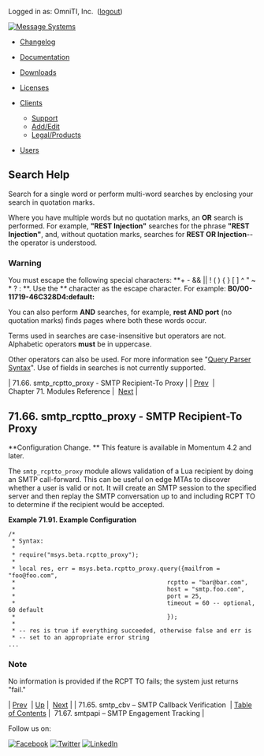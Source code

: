 Logged in as: OmniTI, Inc.  ([logout](https://support.messagesystems.com/logout.php))

[![Message Systems](https://support.messagesystems.com/images/ms-white205.png)](https://support.messagesystems.com/start.php) 

*   [Changelog](https://support.messagesystems.com/start.php?show=changelog)
*   [Documentation](https://support.messagesystems.com/docs/)
*   [Downloads](https://support.messagesystems.com/start.php)

*   [Licenses](https://support.messagesystems.com/license_summary.php)
*   <a href="">Clients</a>
    *   [Support](https://support.messagesystems.com/cs.php)
    *   [Add/Edit](https://support.messagesystems.com/edit_client.php)
    *   [Legal/Products](https://support.messagesystems.com/edit_products.php)
*   [Users](https://support.messagesystems.com/edit_customer.php)

## Search Help

Search for a single word or perform multi-word searches by enclosing your search in quotation marks.

Where you have multiple words but no quotation marks, an **OR** search is performed. For example, **"REST Injection"** searches for the phrase **"REST Injection"**, and, without quotation marks, searches for **REST OR Injection**--the operator is understood.

### Warning

You must escape the following special characters: **+ - && || ! ( ) { } [ ] ^ " ~ * ? : \**. Use the **\** character as the escape character. For example: **B0/00-11719-46C328D4\:default\:**

You can also perform **AND** searches, for example, **rest AND port** (no quotation marks) finds pages where both these words occur.

Terms used in searches are case-insensitive but operators are not. Alphabetic operators **must** be in uppercase.

Other operators can also be used. For more information see "[Query Parser Syntax](https://lucene.apache.org/core/old_versioned_docs/versions/3_0_0/queryparsersyntax.html)". Use of fields in searches is not currently supported.

| 71.66. smtp_rcptto_proxy - SMTP Recipient-To Proxy |
| [Prev](modules.smtp_cbv.php)  | Chapter 71. Modules Reference |  [Next](modules.smtpapi.php) |

## 71.66. smtp_rcptto_proxy - SMTP Recipient-To Proxy

<a class="indexterm" name="idp23012352"></a>

**Configuration Change. ** This feature is available in Momentum 4.2 and later.

The `smtp_rcptto_proxy` module allows validation of a Lua recipient by doing an SMTP call-forward. This can be useful on edge MTAs to discover whether a user is valid or not. It will create an SMTP session to the specified server and then replay the SMTP conversation up to and including RCPT TO to determine if the recipient would be accepted.

<a name="modules.smtp_rcptto_proxy.example"></a>

**Example 71.91. Example Configuration**

```
/*
 * Syntax:
 *
 * require("msys.beta.rcptto_proxy");
 *
 * local res, err = msys.beta.rcptto_proxy.query({mailfrom = "foo@foo.com",
 *                                           rcptto = "bar@bar.com",
 *                                           host = "smtp.foo.com",
 *                                           port = 25,
 *                                           timeout = 60 -- optional, 60 default
 *                                           });
 *
 * -- res is true if everything succeeded, otherwise false and err is
 * -- set to an appropriate error string
...
```

### Note

No information is provided if the RCPT TO fails; the system just returns "fail."

| [Prev](modules.smtp_cbv.php)  | [Up](modules.php) |  [Next](modules.smtpapi.php) |
| 71.65. smtp_cbv – SMTP Callback Verification  | [Table of Contents](index.php) |  71.67. smtpapi – SMTP Engagement Tracking |

Follow us on:

[![Facebook](https://support.messagesystems.com/images/icon-facebook.png)](http://www.facebook.com/messagesystems) [![Twitter](https://support.messagesystems.com/images/icon-twitter.png)](http://twitter.com/#!/MessageSystems) [![LinkedIn](https://support.messagesystems.com/images/icon-linkedin.png)](http://www.linkedin.com/company/message-systems)